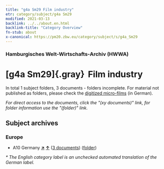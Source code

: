 ```yaml
---
title: "g4a Sm29 Film industry"
etr: category/subject/g4a Sm29
modified: 2021-03-13
backlink: ../../about.en.html
backlink-title: "Category Overview"
fn-stub: about
x-canonical: https://pm20.zbw.eu/category/subject/s/g4a_Sm29
---
```


### Hamburgisches Welt-Wirtschafts-Archiv (HWWA)
# [g4a Sm29]{.gray}&#8201; Film industry&#160; 





In total 1 subject folders, 3 documents - folders incomplete.
For material not published as folders, please check the [digitized micro-films](/film/h1_sh.de.html) (in German).

_For direct access to the documents, click the "(xy documents)" link, for folder information use the "(folder)" link._

## Subject archives



### Europe

- A10 Germany [**&nearr;**](../../../geo/i/126128/about.en.html "Germany (all folders)") [**&uarr;**](../../../geo/about.en.html#A10 "Country category system") (<a href="https://pm20.zbw.eu/dfgview/sh/126128,205247" title="about: Germany : Film industry" target="_blank">3 documents</a>) ([folder](../../../../folder/sh/1261xx/126128/2052xx/205247/about.en.html))


_* The English category label is an unchecked automated translation of the German label._

